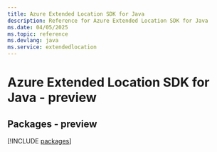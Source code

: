 ```yaml
---
title: Azure Extended Location SDK for Java
description: Reference for Azure Extended Location SDK for Java
ms.date: 04/05/2025
ms.topic: reference
ms.devlang: java
ms.service: extendedlocation
---
```

# Azure Extended Location SDK for Java - preview
## Packages - preview
[!INCLUDE [packages](extended-location-index.md)]